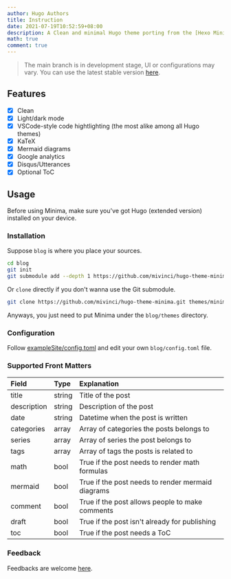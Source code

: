 ```yaml
---
author: Hugo Authors
title: Instruction
date: 2021-07-19T10:52:59+08:00
description: A Clean and minimal Hugo theme porting from the [Hexo Minima](https://github.com/adisaktijrs/hexo-theme-minima). [Click me](https://h.xjj.pub/) to take a look.
math: true
comment: true
---
```


> The main branch is in development stage, UI or configurations may vary. You can use the latest stable version [here](https://github.com/Mivinci/hugo-theme-minima/releases/tag/v1.0.0).

## Features

- [x] Clean
- [x] Light/dark mode
- [x] VSCode-style code hightlighting (the most alike among all Hugo themes)
- [x] KaTeX
- [x] Mermaid diagrams
- [x] Google analytics
- [x] Disqus/Utterances
- [x] Optional ToC

## Usage

Before using Minima, make sure you've got Hugo (extended version) installed on your device.

### Installation

Suppose `blog` is where you place your sources.

```bash
cd blog
git init
git submodule add --depth 1 https://github.com/mivinci/hugo-theme-minima.git themes/minima
```

Or  `clone` directly if you don't wanna use the Git submodule.

```bash
git clone https://github.com/mivinci/hugo-theme-minima.git themes/minima
```

Anyways, you just need to put Minima under the `blog/themes` directory.

### Configuration

Follow [exampleSite/config.toml](https://github.com/Mivinci/hugo-theme-minima/blob/main/exampleSite/config.toml) and edit your own `blog/config.toml` file.

### Supported Front Matters

| Field       | Type   | Explanation                                            |
|:----------- |:------ |:------------------------------------------------------ |
| title       | string | Title of the post                                      |
| description | string | Description of the post                                |
| date        | string | Datetime when the post is written                      |
| categories  | array  | Array of categories the posts belongs to               |
| series      | array  | Array of series the post belongs to                    |
| tags        | array  | Array of tags the posts is related to                  |
| math        | bool   | True if the post needs to render math formulas         |
| mermaid     | bool   | True if the post needs to render mermaid diagrams      |
| comment     | bool   | True if the post allows people to make comments        |
| draft       | bool   | True if the post isn't already for publishing          |
| toc         | bool   | True if the post needs a ToC                           |

### Feedback

Feedbacks are welcome [here](https://github.com/Mivinci/hugo-theme-minima/issues).
